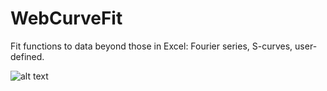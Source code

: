 # WebCurveFit

Fit functions to data beyond those in Excel: Fourier series, S-curves, user-defined.

![alt text](https://github.com/bkashi/Curve-Fitting-ToolBox/blob/main/Screenshot%20from%202023-02-15%2008-18-48.png)
